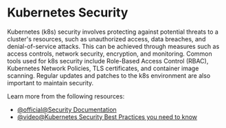 # Kubernetes Security

Kubernetes (k8s) security involves protecting against potential threats to a cluster's resources, such as unauthorized access, data breaches, and denial-of-service attacks. This can be achieved through measures such as access controls, network security, encryption, and monitoring. Common tools used for k8s security include Role-Based Access Control (RBAC), Kubernetes Network Policies, TLS certificates, and container image scanning. Regular updates and patches to the k8s environment are also important to maintain security.

Learn more from the following resources:

- [@official@Security Documentation](https://kubernetes.io/docs/concepts/security/)
- [@video@Kubernetes Security Best Practices you need to know](https://www.youtube.com/watch?v=oBf5lrmquYI)
